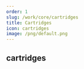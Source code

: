 ```yaml
---
order: 1
slug: /work/core/cartridges
title: Cartridges
icon: cartridges
image: /png/default.png
---
```


## cartridges
